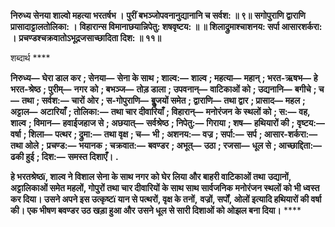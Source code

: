 **निरुध्य सेनया शाल्वो महत्या भरतर्षभ ।** **पुरीं बभञ्जोपवनानुद्यानानि च सर्वश: ॥ ९॥** **सगोपुराणि द्वाराणि प्रासादाट्टालतोलिका: ।** **विहारान्स विमानाछयान्निपेतु: शषवृष्टय: ॥ ॥** **शिलाद्रुमाश्चाशनय: सर्पा आसारशर्करा: ।** **प्रचण्डश्चक्रवातोऽभूद्रजसाच्छादिता दिश: ॥ ११॥** 

शब्दार्थ **** 

**निरुध्य—** **घेरा डाल कर** **; सेनया—** **सेना के साथ** **; शाल्व:—** **शाल्व** **; महत्या—** **महान्** **; भरत-ऋषभ—** **हे भरत-श्रेष्ठ** **; पुरीम्—** **नगर** **को** **; बभञ्ज—** **तोड़ डाला** **; उपवनान्—** **वाटिकाओं को** **; उद्यनानि—** **बगीचे** **; च—** **तथा** **; सर्वश:—** **चारों ओर** **; स-गोपुराणि—** **बुॢजयों समेत** **; द्वाराणि—** **तथा द्वार** **; प्रासाद—** **महल** **; अट्टाल—** **अटारियाँ** **; तोलिका:—** **तथा चार दीवारियाँ** **; विहारान्—** **मनोरंजन** **के स्थलों को** **; स:—** **वह, शाल्व** **; विमान—** **हवाईजहाज से** **; अछयात्—** **सर्वश्रेष्ठ** **; निपेतु:—** **गिराया** **; शष—** **हथियारों की** **;** **वृष्टय:—** **वर्षा** **; शिला—** **पत्थर** **; द्रुमा:—** **तथा वृक्ष** **; च—** **भी** **; अशनय:—** **वज्र** **; सर्पा:—** **सर्प** **; आसार-शर्करा:—** **तथा ओले** **;** **प्रचण्ड:—** **भयानक** **; चक्रवात:—** **बवण्डर** **; अभूत्—** **उठा** **; रजसा—** **धूल से** **; आच्छाद्दिता:—** **ढकी हुई** **; दिश:—** **समस्त दिशाएँ।** **.** 

**हे भरतश्रेष्ठï, शाल्व ने विशाल सेना के साथ नगर को घेर लिया और बाहरी वाटिकाओं तथा** **उद्यानों, अट्टालिकाओं समेत महलों, गोपुरों तथा चार दीवारियों के साथ साथ सार्वजनिक** **मनोरंजन स्थलों को भी ध्वस्त कर दिया। उसने अपने इस उत्कृष्टï यान से पत्थरों, वृक्ष के तनों,** **वज्रों, सर्पों, ओलों इत्यादि हथियारों की वर्षा की। एक भीषण बवण्डर उठ खड़ा हुआ और** **उसने धूल से सारी दिशाओं को ओझल बना दिया।** **** 